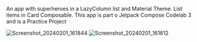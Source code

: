 An app with superheroes in a LazyColumn list and Material Theme. List items in Card Composable. This app is part o Jetpack Compose Codelab 3 and is a Practice Project

![Screenshot_20240201_161844](https://github.com/NickSidiropoulos/Superheroes-Jetpack-Selfmade-Practice/assets/12250619/378279fb-bd47-4293-8858-cc11dcf21d26)
![Screenshot_20240201_161812](https://github.com/NickSidiropoulos/Superheroes-Jetpack-Selfmade-Practice/assets/12250619/9256bdcc-f146-41c4-9ec6-dd04e1f601e1)
